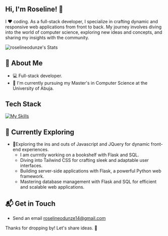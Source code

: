 ## Hi, I'm Roseline! 👋

I ❤️ coding. As a full-stack developer, I specialize in crafting dynamic and responsive web applications from front to back. My journey involves diving into the world of computer science, exploring new ideas and concepts, and sharing my insights with the community.

![roselineodunze's Stats](https://github-readme-stats.vercel.app/api?username=roselineodunze&theme=vue-dark&show_icons=true&hide_border=true&count_private=true)

## 🚀 About Me

- 💻 Full-stack developer.
- 🔭 I'm currently pursuing my Master's in Computer Science at the University of Abuja.

## Tech Stack
[![My Skills](https://skillicons.dev/icons?i=py,html,css,wordpress,bootstrap,js,jquery,flask)](https://skillicons.dev)

## 🌱 Currently Exploring

- 🚀Exploring the ins and outs of Javascript and JQuery for dynamic front-end experiences.
  - I am currntly working on a bookshelf with Flask and SQL.
  - Diving into Tailwind CSS for crafting sleek and adaptable user interfaces.
  - Building server-side applications with Flask, a powerful Python web framework.
  - Mastering database management with Flask and SQL for efficient and scalable web applications.

## 📬 Get in Touch

- Send an email roselineodunze14@gmail.com

Thanks for dropping by! Let's share ideas. 🚀

<!--
**roselineodunze/roselineodunze** is a ✨ _special_ ✨ repository because its `README.md` (this file) appears on your GitHub profile.

Here are some ideas to get you started:

- 🔭 I’m currently working on ...
- 🌱 I’m currently learning ...
- 👯 I’m looking to collaborate on ...
- 🤔 I’m looking for help with ...
- 💬 Ask me about ...
- 📫 How to reach me: ...
- 😄 Pronouns: ...
- ⚡ Fun fact: ...
-->
